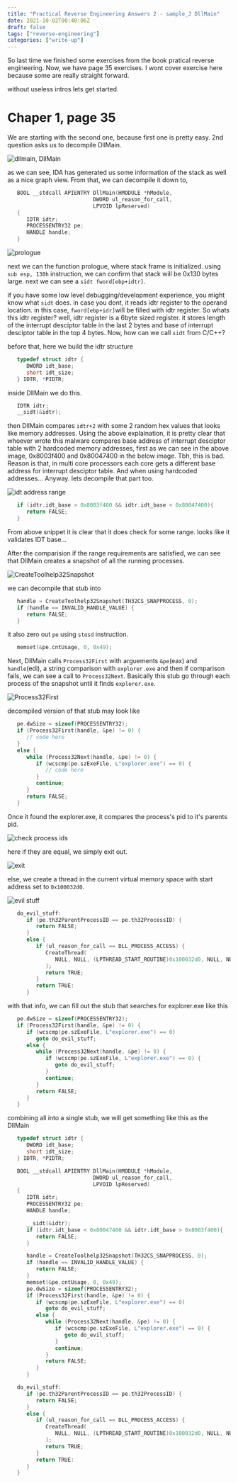 ```yaml
---
title: "Practical Reverse Engineering Answers 2 - sample_J DllMain"
date: 2021-10-02T00:40:06Z
draft: false
tags: ["reverse-engineering"]
categories: ["write-up"]
---
```


So last time we finished some exercises from the book pratical reverse engineering. Now, we have page 35 exercises. I wont cover exercise here because some are really straight forward.

without useless intros lets get started.

# Chaper 1, page 35

We are starting with the second one, because first one is pretty easy. 2nd question asks us to decompile DllMain.


![dllmain, DllMain](/img/dllmain.png)


as we can see, IDA has generated us some information of the stack as well as a nice graph view. From that, we can decompile it down to,

```c
   BOOL __stdcall APIENTRY DllMain(HMODULE *hModule, 
                           DWORD ul_reason_for_call, 
                           LPVOID lpReserved)
   {
      IDTR idtr;
      PROCESSENTRY32 pe;
      HANDLE handle;
   }
```

![prologue](/img/sidt.png)

next we can the function prologue, where stack frame is initialized. using `sub esp, 130h` instruction, we can confirm that stack will be 0x130 bytes large. next we can see a `sidt fword[ebp+idtr]`.

if you have some low level debugging/development experience, you might know what `sidt` does. in case you dont, it reads idtr register to the operand location. in this case, `fword[ebp+idr]`will be filled with idtr register. So whats this idtr register? well, idtr register is a 6byte sized register. it stores length of the interrupt desciptor table in the last 2 bytes and base of interrupt desciptor table in the top 4 bytes. Now, how can we call `sidt` from C/C++?

before that, here we build the idtr structure
```c
   typedef struct idtr {
      DWORD idt_base;
      short idt_size;
   } IDTR, *PIDTR;
```

inside DllMain we do this.

```c
   IDTR idtr;
   __sidt(&idtr);
```

then DllMain compares `idtr+2` with some 2 random hex values that looks like memory addresses. Using the above explaination, it is pretty clear that whoever wrote this malware compares base address of interrupt desciptor table with 2 hardcoded memory addresses, first as we can see in the above image, 0x8003f400 and 0x80047400 in the below image. Tbh, this is bad. Reason is that, in multi core processors each core gets a different base address for interrupt desciptor table. And when using hardcoded addresses... Anyway. lets decompile that part too.

![idt address range](/img/checkidt.png)

```c
   if (idtr.idt_base > 0x8003f400 && idtr.idt_base < 0x80047400){
      return FALSE;
   }
```

From above snippet it is clear that it does check for some range. looks like it validates IDT base...

After the comparision if the range requirements are satisfied, we can see that DllMain creates a snapshot of all the running processes.

![CreateToolhelp32Snapshot](/img/snapshot.png)

we can decompile that stub into

```c
   handle = CreateToolhelp32Snapshot(TH32CS_SNAPPROCESS, 0);
   if (handle == INVALID_HANDLE_VALUE) {
      return FALSE;
   }
```

it also zero out `pe` using `stosd` instruction.

```c
   memset(&pe.cntUsage, 0, 0x49);
```

Next, DllMain calls `Process32First` with arguements `&pe`(eax) and `handle`(edi), a string comparison with `explorer.exe` and then if comparison fails, we can see a call to `Process32Next`.
Basically this stub go through each process of the snapshot until it finds `explorer.exe`.

![Process32First](/img/getexplorer.png)

decompiled version of that stub may look like
```c
   pe.dwSize = sizeof(PROCESSENTRY32);
   if (Process32First(handle, &pe) != 0) {
      // code here
   }
   else {
      while (Process32Next(handle, &pe) != 0) {
         if (wcscmp(pe.szExeFile, L"explorer.exe") == 0) {
            // code here
         }
         continue;
      }
      return FALSE;
   }
```

Once it found the explorer.exe, it compares the process's pid to it's parents pid.

![check process ids](/img/checkpid.png)

here if they are equal, we simply exit out.

![exit](/img/exit.png)

else, we create a thread in the current virtual memory space with start address set to `0x100032d0`.

![evil stuff](/img/evil.png)

```c
   do_evil_stuff:
      if (pe.th32ParentProcessID == pe.th32ProcessID) {
         return FALSE;
      }
      else {
         if (ul_reason_for_call == DLL_PROCESS_ACCESS) {
            CreateThread(
               NULL, NULL, (LPTHREAD_START_ROUTINE)0x100032d0, NULL, NULL, NULL
            );
            return TRUE;
         }
         return TRUE:
      }
```

with that info, we can fill out the stub that searches for explorer.exe like this

```c
   pe.dwSize = sizeof(PROCESSENTRY32);
   if (Process32First(handle, &pe) != 0) {
      if (wcscmp(pe.szExeFile, L"explorer.exe") == 0)
         goto do_evil_stuff;
      else {
         while (Process32Next(handle, &pe) != 0) {
            if (wcscmp(pe.szExeFile, L"explorer.exe") == 0) {
               goto do_evil_stuff;
            }
            continue;
         }
         return FALSE;
      }
   }

```

combining all into a single stub, we will get something like this as the DllMain

```cpp
   typedef struct idtr {
      DWORD idt_base;
      short idt_size;
   } IDTR, *PIDTR;

   BOOL __stdcall APIENTRY DllMain(HMODULE *hModule, 
                           DWORD ul_reason_for_call, 
                           LPVOID lpReserved)
   {
      IDTR idtr;
      PROCESSENTRY32 pe;
      HANDLE handle;

      __sidt(&idtr);
      if (idtr.idt_base < 0x80047400 && idtr.idt_base > 0x8003f400){
         return FALSE;
      }

      handle = CreateToolhelp32Snapshot(TH32CS_SNAPPROCESS, 0);
      if (handle == INVALID_HANDLE_VALUE) {
         return FALSE;
      }
      memset(&pe.cntUsage, 0, 0x49);
      pe.dwSize = sizeof(PROCESSENTRY32);
      if (Process32First(handle, &pe) != 0) {
         if (wcscmp(pe.szExeFile, L"explorer.exe") == 0)
            goto do_evil_stuff;
         else {
            while (Process32Next(handle, &pe) != 0) {
               if (wcscmp(pe.szExeFile, L"explorer.exe") == 0) {
                  goto do_evil_stuff;
               }
               continue;
            }
            return FALSE;
         }
      }

   do_evil_stuff:
      if (pe.th32ParentProcessID == pe.th32ProcessID) {
         return FALSE;
      }
      else {
         if (ul_reason_for_call == DLL_PROCESS_ACCESS) {
            CreateThread(
               NULL, NULL, (LPTHREAD_START_ROUTINE)0x100032d0, NULL, NULL, NULL
            );
            return TRUE;
         }
         return TRUE:
      }
   }

```

